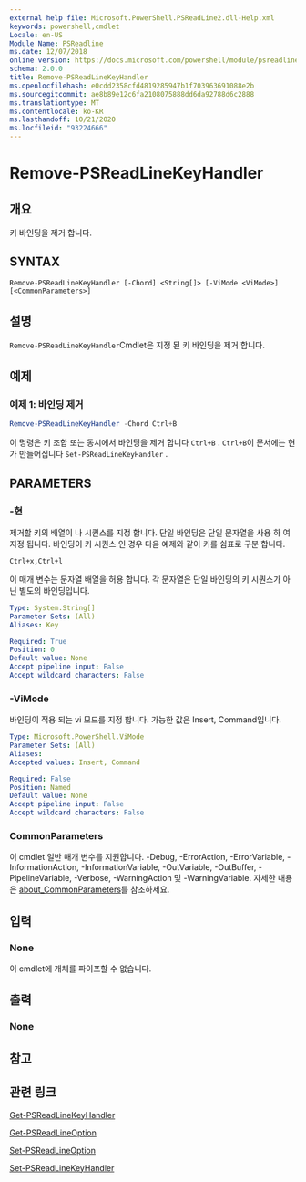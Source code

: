 ```yaml
---
external help file: Microsoft.PowerShell.PSReadLine2.dll-Help.xml
keywords: powershell,cmdlet
Locale: en-US
Module Name: PSReadline
ms.date: 12/07/2018
online version: https://docs.microsoft.com/powershell/module/psreadline/remove-psreadlinekeyhandler?view=powershell-5.1&WT.mc_id=ps-gethelp
schema: 2.0.0
title: Remove-PSReadLineKeyHandler
ms.openlocfilehash: e0cdd2358cfd4819285947b1f703963691088e2b
ms.sourcegitcommit: ae8b89e12c6fa2108075888dd6da92788d6c2888
ms.translationtype: MT
ms.contentlocale: ko-KR
ms.lasthandoff: 10/21/2020
ms.locfileid: "93224666"
---
```

# Remove-PSReadLineKeyHandler

## 개요
키 바인딩을 제거 합니다.

## SYNTAX

```
Remove-PSReadLineKeyHandler [-Chord] <String[]> [-ViMode <ViMode>] [<CommonParameters>]
```

## 설명

`Remove-PSReadLineKeyHandler`Cmdlet은 지정 된 키 바인딩을 제거 합니다.

## 예제

### 예제 1: 바인딩 제거

```powershell
Remove-PSReadLineKeyHandler -Chord Ctrl+B
```

이 명령은 키 조합 또는 동시에서 바인딩을 제거 합니다 `Ctrl+B` . `Ctrl+B`이 문서에는 현가 만들어집니다 `Set-PSReadLineKeyHandler` .

## PARAMETERS

### -현

제거할 키의 배열이 나 시퀀스를 지정 합니다. 단일 바인딩은 단일 문자열을 사용 하 여 지정 됩니다. 바인딩이 키 시퀀스 인 경우 다음 예제와 같이 키를 쉼표로 구분 합니다.

`Ctrl+x,Ctrl+l`

이 매개 변수는 문자열 배열을 허용 합니다. 각 문자열은 단일 바인딩의 키 시퀀스가 아닌 별도의 바인딩입니다.

```yaml
Type: System.String[]
Parameter Sets: (All)
Aliases: Key

Required: True
Position: 0
Default value: None
Accept pipeline input: False
Accept wildcard characters: False
```

### -ViMode

바인딩이 적용 되는 vi 모드를 지정 합니다. 가능한 값은 Insert, Command입니다.

```yaml
Type: Microsoft.PowerShell.ViMode
Parameter Sets: (All)
Aliases:
Accepted values: Insert, Command

Required: False
Position: Named
Default value: None
Accept pipeline input: False
Accept wildcard characters: False
```

### CommonParameters

이 cmdlet 일반 매개 변수를 지원합니다. -Debug, -ErrorAction, -ErrorVariable, -InformationAction, -InformationVariable, -OutVariable, -OutBuffer, -PipelineVariable, -Verbose, -WarningAction 및 -WarningVariable. 자세한 내용은 [about_CommonParameters](http://go.microsoft.com/fwlink/?LinkID=113216)를 참조하세요.

## 입력

### None

이 cmdlet에 개체를 파이프할 수 없습니다.

## 출력

### None

## 참고

## 관련 링크

[Get-PSReadLineKeyHandler](Get-PSReadLineKeyHandler.md)

[Get-PSReadLineOption](Get-PSReadLineOption.md)

[Set-PSReadLineOption](Set-PSReadLineOption.md)

[Set-PSReadLineKeyHandler](Set-PSReadLineKeyHandler.md)
